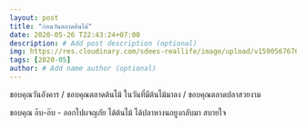 ```yaml
---
layout: post
title: "ก่อนวันตลาดต้นไม้"
date: 2020-05-26 T22:43:24+07:00
description: # Add post description (optional)
img: https://res.cloudinary.com/sdees-reallife/image/upload/v1590567676/IMG_2228.jpg # Add image post (optional)
tags: [2020-05]
author: # Add name author (optional)
---
```

ขอบคุณวันอังคาร / ขอบคุณตลาดต้นไม้ ในวันที่มีต้นไม้มาลง / ขอบคุณตลาดปลาสวยงาม

<i class="fa fa-child" style="color:plum"></i>

ขอบคุณ อ๊บ-อ๊บ - ออกไปผจญภัย ได้ต้นไม้ ได้ปลาหางนกยูงกลับมา สบายใจ
